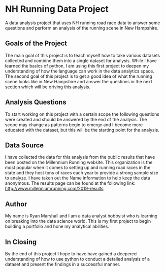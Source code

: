 # NH Running Data Project
  A data analysis project that uses NH running road race data to answer some questions and perform an analysis of the running scene in New Hampshire.

## Goals of the Project
  The main goal of this project is to teach myself how to take various datasets collected and combine them into a single dataset for analysis. While I have learned the basics of python, I am using this first project to deepen my understanding of how the language can work in the data analytics space. 
  The second goal of this project is to get a good idea of what the running scene looks like in New Hampshire and answer the questions in the next section which will be driving this analysis.
  
## Analysis Questions
  To start working on this project with a certain scope the following questions were created and should be answered by the end of the analysis. The scope may change as patterns begin to emerge and I become more educated with the dataset, but this will be the starting point for the analysis.
  
## Data Source
  I have collected the data for this analysis from the public results that have been posted on the Millennium Running website. This organization is the most popular when it comes to setting up and running road races in the state and they host tons of races each year to provide a strong sample size to analyze. I have taken out the Name information to help keep the data anonymous. The results page can be found at the following link: http://www.millenniumrunning.com/2019-results

## Author
  My name is Ryan Marshall and I am a data analyst hobbyist who is learning on breaking into the data science world. This is my first project to begin building a portfolio and hone my analytical abilities.
  
## In Closing
  By the end of this project I hope to have have gained a deepered understanding of how to use python to conduct a detailed analysis of a dataset and present the findings in a successful manner.

